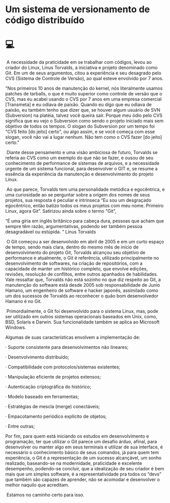 # Um sistema de versionamento de código distribuído 

# :computer:



​	A necessidade da praticidade em se trabalhar com códigos, levou ao criador do Linux, Linus Torvalds, a iniciativa e projeto denominado como Git. Em um de seus argumentos, citou a experiência e seu desagrado pelo CVS (Sistema de Controle de Versão), ao qual esteve envolvido por 7 anos.

"Nos primeiros 10 anos de manutenção do kernel, nós literalmente usamos patches de tarballs, o que é muito superior como controle de versão que o CVS, mas eu acabei usando o CVS por 7 anos em uma empresa comercial [Transmeta] e eu odiava de paixão. Quando eu digo que eu odiava de paixão, eu também tenho que dizer que, se houver algum usuário de SVN (Subversion) na platéia, talvez você queira sair. Porque meu ódio pelo CVS significa que eu vejo o Subversion como sendo o projeto iniciado mais sem objetivo de todos os tempos. O slogan do Subversion por um tempo foi "CVS feito [do jeito] certo", ou algo assim, e se você começa com esse slogan, você não vai a lugar nenhum. Não tem como o CVS fazer [do jeito] certo."

​        Diante desse pensamento e uma visão ambiciosa de futuro, Torvalds se referia ao CVS como um exemplo do que não se fazer, e ousou de seu conhecimento de performance de sistemas de arquivos, e a necessidade urgente de um sistema funcional, para desenvolver o GIT e, se resume a essência da experiência da manutenção e desenvolvimento do projeto Linux. 

​        Ao que parece, Torvalds tem uma personalidade metódica e egocêntrica, e uma curiosidade ao se perguntar sobre a origem dos nomes de seus projetos, sua resposta é peculiar e intrínseca “Eu sou um desgraçado egocêntrico, então batizo todos os meus projetos com meu nome. Primeiro Linux, agora Git”. Satirizou ainda sobre o termo "Git", 

“É uma gíria em inglês britânico para cabeça dura, pessoas que acham que sempre têm razão, argumentativas, podendo ser também pessoa desagradável ou estúpida. ” Linus Torvalds

​        O Git começou a ser desenvolvido em abril de 2005 e em um curto espaço de tempo, sendo mais clara, dentro do mesmo mês de início de desenvolvimento do projeto Git, Torvalds alcançou seu objetivo de performance e atualmente, o Git é referência, utilizado principalmente no desenvolvimento de softwares, na criação de repositórios, com a capacidade de manter um histórico completo, que envolve edições, revisões, resolução de conflitos, entre outros apanhados de habilidades. Vale ressaltar que, Torvalds não está sozinho no que diz respeito ao Git, a manutenção do software está desde 2005 sob responsabilidade de Junio Hamano, um engenheiro de software e hacker japonês, assimilado como um dos sucessos de Torvalds ao reconhecer o quão bom desenvolvedor Hamano é no Git.

​        Primordialmente, o Git foi desenvolvido para o sistema Linux, mas, pode ser utilizado em outros sistemas operacionais baseados em Unix, como, BSD, Solaris e Darwin. Sua funcionalidade também se aplica ao Microsoft Windows. 

Algumas de suas características envolvem a implementação de:

·     Suporte consistente para desenvolvimentos não lineares;

·     Desenvolvimento distribuído;

·     Compatibilidade com protocolos/sistemas existentes;

·     Manipulação eficiente de projetos extensos;

·     Autenticação criptográfica do histórico;

·     Modelo baseado em ferramentas;

·     Estratégias de mescla (merge) conectáveis;

·     Empacotamento periódico explícito de objetos;

·     Entre outras;

Por fim, para quem está iniciando os estudos em desenvolvimento e programação, ter que utilizar o Git parece um desafio árduo, afinal, para desenvolver ou manter algo em seus terminais e utilizar de sua interface, é necessário o conhecimento básico de seus comandos, já para quem tem experiência, o Git é a representação de um sucesso alcançável, um sonho realizado, baseando-se na modernidade, praticidade e excelente desempenho, podendo-se concluir, que a idealização de seu criador é bem mais que um simples software, é a representatividade pra todos os “devs” que também são capazes de aprender, não se acomodar e desenvolver o melhor naquilo que acreditam.

 

​        Estamos no caminho certo para isso. 





